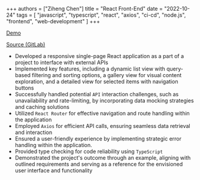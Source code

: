 +++
authors = ["Ziheng Chen"]
title = "React Front-End"
date = "2022-10-24"
tags = [
    "javascript", "typescript", "react", "axios", "ci-cd", "node.js", "frontend", "web-development"
]
+++

[Demo](https://zihengjackchen.gitlab.io/cs409-mp2/)

[Source (GitLab)](https://gitlab.com/zihengjackchen/cs409-mp2)

- Developed a responsive single-page React application as a part of a project to interface with external APIs
- Implemented key features, including a dynamic list view with query-based filtering and sorting options, a gallery view for visual content exploration, and a detailed view for selected items with navigation buttons
- Successfully handled potential `API` interaction challenges, such as unavailability and rate-limiting, by incorporating data mocking strategies and caching solutions
- Utilized `React Router` for effective navigation and route handling within the application
- Employed `Axios` for efficient API calls, ensuring seamless data retrieval and interaction
- Ensured a user-friendly experience by implementing strategic error handling within the application.
- Provided type checking for code reliability using `TypeScript`
- Demonstrated the project's outcome through an example, aligning with outlined requirements and serving as a reference for the envisioned user interface and functionality